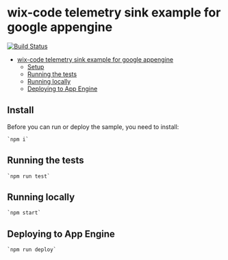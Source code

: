 # wix-code telemetry sink example for google appengine

[![Build Status](https://travis-ci.org/wix-incubator/wix-telemetry-appengine.svg?branch=master)](https://travis-ci.org/wix-incubator/wix-telemetry-appengine)

- [wix-code telemetry sink example for google appengine](#wix-code-telemetry-sink-example-for-google-appengine)
  - [Setup](#setup)
  - [Running the tests](#running-the-tests)
  - [Running locally](#running-locally)
  - [Deploying to App Engine](#deploying-to-app-engine)


## Install

Before you can run or deploy the sample, you need to install:

    `npm i`

## Running the tests

    `npm run test`
    
## Running locally
    
    `npm start`

## Deploying to App Engine

    `npm run deploy`
